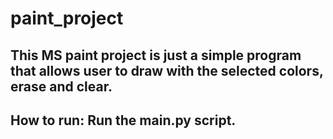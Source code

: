 # paint_project

## This MS paint project is just a simple program that allows user to draw with the selected colors, erase and clear. 

## How to run: Run the main.py script.